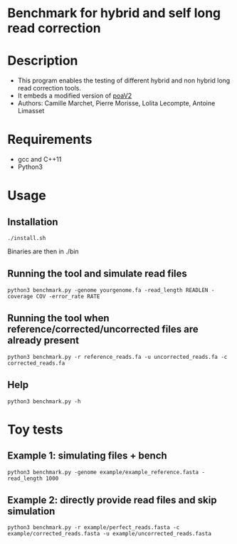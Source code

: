 Benchmark for hybrid and self long read correction
=================================================

# Description
* This program enables the testing of different hybrid and non hybrid long read correction tools.
* It embeds a modified version of [poaV2](https://sourceforge.net/projects/poamsa/)
* Authors: Camille Marchet, Pierre Morisse, Lolita Lecompte, Antoine Limasset


# Requirements
* gcc and C++11
* Python3

# Usage

## Installation

	./install.sh

Binaries are then in ./bin

## Running the tool and simulate read files

	python3 benchmark.py -genome yourgenome.fa -read_length READLEN -coverage COV -error_rate RATE

## Running the tool when reference/corrected/uncorrected files are already present

	python3 benchmark.py -r reference_reads.fa -u uncorrected_reads.fa -c corrected_reads.fa

## Help

	python3 benchmark.py -h

# Toy tests

## Example 1: simulating files + bench

	python3 benchmark.py -genome example/example_reference.fasta -read_length 1000

## Example 2: directly provide read files and skip simulation

	python3 benchmark.py -r example/perfect_reads.fasta -c example/corrected_reads.fasta -u example/uncorrected_reads.fasta
